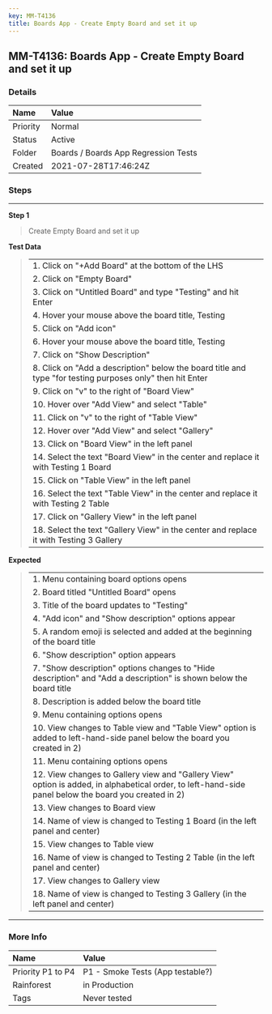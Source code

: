 ```yaml
---
key: MM-T4136
title: Boards App - Create Empty Board and set it up
---
```


## MM-T4136: Boards App - Create Empty Board and set it up

### Details

| Name     | Value                                |
| :------- | :----------------------------------- |
| Priority | Normal                               |
| Status   | Active                               |
| Folder   | Boards / Boards App Regression Tests |
| Created  | 2021-07-28T17:46:24Z                 |

### Steps

<hr/>

**Step 1**

> <article>Create Empty Board and set it up</article>

**Test Data**

> <article><table><colgroup><col></col></colgroup><tbody><tr><td>1. Click on "+Add Board" at the bottom of the LHS</td></tr><tr><td>2. Click on "Empty Board"</td></tr><tr><td>3. Click on "Untitled Board" and type "Testing" and hit Enter</td></tr><tr><td>4. Hover your mouse above the board title, Testing</td></tr><tr><td>5. Click on "Add icon"</td></tr><tr><td>6. Hover your mouse above the board title, Testing</td></tr><tr><td>7. Click on "Show Description"</td></tr><tr><td>8. Click on "Add a description" below the board title and type "for testing purposes only" then hit Enter</td></tr><tr><td>9. Click on "v" to the right of "Board View"</td></tr><tr><td>10. Hover over "Add View" and select "Table"</td></tr><tr><td>11. Click on "v" to the right of "Table View" </td></tr><tr><td>12. Hover over "Add View" and select "Gallery"</td></tr><tr><td>13. Click on "Board View" in the left panel</td></tr><tr><td>14. Select the text "Board View" in the center and replace it with Testing 1 Board</td></tr><tr><td>15. Click on "Table View" in the left panel</td></tr><tr><td>16. Select the text "Table View" in the center and replace it with Testing 2 Table</td></tr><tr><td>17. Click on "Gallery View" in the left panel</td></tr><tr><td>18. Select the text "Gallery View" in the center and replace it with Testing 3 Gallery</td></tr></tbody></table></article>

**Expected**

> <article><table><colgroup><col></col></colgroup><tbody><tr><td>1. Menu containing board options opens</td></tr><tr><td>2. Board titled "Untitled Board" opens</td></tr><tr><td>3. Title of the board updates to "Testing"</td></tr><tr><td>4. "Add icon" and "Show description" options appear</td></tr><tr><td>5. A random emoji is selected and added at the beginning of the board title</td></tr><tr><td>6. "Show description" option appears</td></tr><tr><td>7. "Show description" options changes to "Hide description" and "Add a description" is shown below the board title</td></tr><tr><td>8. Description is added below the board title</td></tr><tr><td>9. Menu containing options opens</td></tr><tr><td>10. View changes to Table view and "Table View" option is added to left-hand-side panel below the board you created in 2)</td></tr><tr><td>11. Menu containing options opens</td></tr><tr><td>12. View changes to Gallery view and "Gallery View" option is added, in alphabetical order, to left-hand-side panel below the board you created in 2)</td></tr><tr><td>13. View changes to Board view</td></tr><tr><td>14. Name of view is changed to Testing 1 Board (in the left panel and center)</td></tr><tr><td>15. View changes to Table view</td></tr><tr><td>16. Name of view is changed to Testing 2 Table (in the left panel and center)</td></tr><tr><td>17. View changes to Gallery view</td></tr><tr><td>18. Name of view is changed to Testing 3 Gallery (in the left panel and center)</td></tr></tbody></table></article>

<hr/>

### More Info

| Name              | Value                            |
| :---------------- | :------------------------------- |
| Priority P1 to P4 | P1 - Smoke Tests (App testable?) |
| Rainforest        | in Production                    |
| Tags              | Never tested                     |

